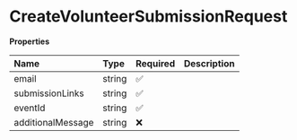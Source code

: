 # CreateVolunteerSubmissionRequest

**Properties**

| Name              | Type   | Required | Description |
| :---------------- | :----- | :------- | :---------- |
| email             | string | ✅       |             |
| submissionLinks   | string | ✅       |             |
| eventId           | string | ✅       |             |
| additionalMessage | string | ❌       |             |

<!-- This file was generated by liblab | https://liblab.com/ -->
